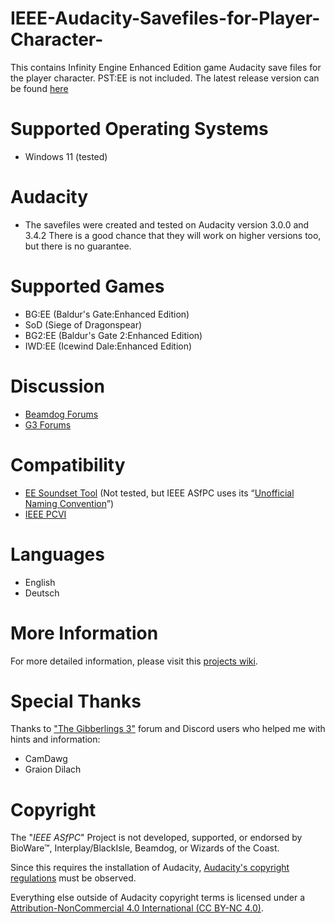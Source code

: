# IEEE-Audacity-Savefiles-for-Player-Character-
This contains Infinity Engine Enhanced Edition game Audacity save files for the player character. PST:EE is not included.
The latest release version can be found [here](https://github.com/Incrementis/IEEE-Audacity-Savefiles-for-Player-Character-/releases)

# Supported Operating Systems
* Windows 11 (tested)

# Audacity
* The savefiles were created and tested on Audacity version 3.0.0 and 3.4.2 There is a good chance that they will work on higher versions too, but there is no guarantee.

# Supported Games
* BG:EE (Baldur's Gate:Enhanced Edition)
* SoD (Siege of Dragonspear)
* BG2:EE (Baldur's Gate 2:Enhanced Edition)
* IWD:EE (Icewind Dale:Enhanced Edition)

# Discussion
* [Beamdog Forums](https://forums.beamdog.com/discussion/88117/template-ieee-audacity-savefiles-for-player-character)
* [G3 Forums](https://www.gibberlings3.net/forums/topic/37563-template-ieee-audacity-savefiles-for-player-character/)

# Compatibility
* [EE Soundset Tool](https://github.com/Gibberlings3/EE_soundset_tool) (Not tested, but IEEE ASfPC uses its “[Unofficial Naming Convention](https://www.gibberlings3.net/forums/topic/34560-adding-soundsets-to-the-ees-using-the-ee-soundset-tool/)”)
* [IEEE PCVI](https://github.com/Incrementis/IEEE-Player-Character-Voice-Installer-)

# Languages
* English
* Deutsch

# More Information
For more detailed information, please visit this [projects wiki](https://github.com/Incrementis/IEEE-Audacity-Savefiles-for-Player-Character-/wiki).

# Special Thanks
Thanks to ["The Gibberlings 3"](https://www.gibberlings3.net/forums/) forum and Discord users who helped me with hints and information:
* CamDawg
* Graion Dilach

# Copyright

The "*IEEE ASfPC*" Project is not developed, supported, or endorsed by BioWare™, Interplay/BlackIsle, Beamdog, or Wizards of the Coast.

Since this requires the installation of Audacity, [Audacity's copyright regulations](https://www.audacityteam.org/FAQ/) must be observed.

Everything else outside of Audacity copyright terms is licensed under a [Attribution-NonCommercial 4.0 International (CC BY-NC 4.0)](https://creativecommons.org/licenses/by-nc/4.0/).
